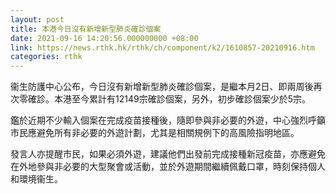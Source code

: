 ```yaml
---
layout: post
title: 本港今日沒有新增新型肺炎確診個案
date: 2021-09-16 14:20:56.000000000 +08:00
link: https://news.rthk.hk/rthk/ch/component/k2/1610857-20210916.htm
categories: rthk
---
```


衞生防護中心公布，今日沒有新增新型肺炎確診個案，是繼本月2日、即兩周後再次零確診。本港至今累計有12149宗確診個案，另外，初步確診個案少於5宗。

鑑於近期不少輸入個案在完成疫苗接種後，隨即參與非必要的外遊，中心強烈呼籲市民應避免所有非必要的外遊計劃，尤其是相關規例下的高風險指明地區。

發言人亦提醒市民，如果必須外遊，建議他們出發前完成接種新冠疫苗，亦應避免在外地參與非必要的大型聚會或活動，並於外遊期間繼續佩戴口罩，時刻保持個人和環境衞生。
